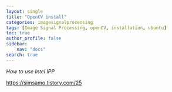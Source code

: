 ```yaml
---
layout: single
title: "OpenCV install"
categories: imagesignalprocessing
tags: [Image Signal Processing, openCV, installation, ubuntu]
toc: true
author_profile: false
sidebar:
    nav: "docs"
search: true
---
```


*How to use Intel IPP*

https://simsamo.tistory.com/25